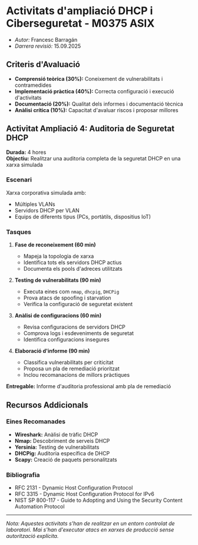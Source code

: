 # Activitats d'ampliació DHCP i Ciberseguretat - M0375 ASIX

* *Autor:* Francesc Barragán
* *Darrera revisió:* 15.09.2025

## Criteris d'Avaluació

- **Comprensió teòrica (30%):** Coneixement de vulnerabilitats i contramedides
- **Implementació pràctica (40%):** Correcta configuració i execució d'activitats
- **Documentació (20%):** Qualitat dels informes i documentació tècnica
- **Anàlisi crítica (10%):** Capacitat d'avaluar riscos i proposar millores

## Activitat Ampliació 4: Auditoria de Seguretat DHCP

**Durada:** 4 hores  
**Objectiu:** Realitzar una auditoria completa de la seguretat DHCP en una xarxa simulada

### Escenari

Xarxa corporativa simulada amb:
- Múltiples VLANs
- Servidors DHCP per VLAN
- Equips de diferents tipus (PCs, portàtils, dispositius IoT)

### Tasques

1. **Fase de reconeixement (60 min)**
   - Mapeja la topologia de xarxa
   - Identifica tots els servidors DHCP actius
   - Documenta els pools d'adreces utilitzats

2. **Testing de vulnerabilitats (90 min)**
   - Executa eines com `nmap`, `dhcpig`, `DHCPig`
   - Prova atacs de spoofing i starvation
   - Verifica la configuració de seguretat existent

3. **Anàlisi de configuracions (60 min)**
   - Revisa configuracions de servidors DHCP
   - Comprova logs i esdeveniments de seguretat
   - Identifica configuracions insegures

4. **Elaboració d'informe (90 min)**
   - Classifica vulnerabilitats per criticitat
   - Proposa un pla de remediació prioritzat
   - Inclou recomanacions de millors pràctiques

**Entregable:** Informe d'auditoria professional amb pla de remediació

## Recursos Addicionals

### Eines Recomanades

- **Wireshark:** Anàlisi de tràfic DHCP
- **Nmap:** Descobriment de serveis DHCP
- **Yersinia:** Testing de vulnerabilitats
- **DHCPig:** Auditoria específica de DHCP
- **Scapy:** Creació de paquets personalitzats

### Bibliografia

- RFC 2131 - Dynamic Host Configuration Protocol
- RFC 3315 - Dynamic Host Configuration Protocol for IPv6
- NIST SP 800-117 - Guide to Adopting and Using the Security Content Automation Protocol



---

*Nota: Aquestes activitats s'han de realitzar en un entorn controlat de laboratori. Mai s'han d'executar atacs en xarxes de producció sense autorització explícita.*

